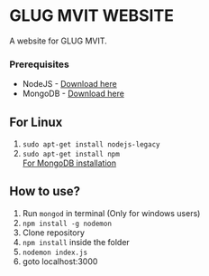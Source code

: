 # GLUG MVIT WEBSITE
A website for GLUG MVIT.

### Prerequisites

* NodeJS - [Download here](https://nodejs.org/dist/v6.11.2/node-v6.11.2-x64.msi)
* MongoDB - [Download here](https://www.mongodb.com/download-center?ct=false#community)

## For Linux
1) ```sudo apt-get install nodejs-legacy```
2) ```sudo apt-get install npm```  
[For MongoDB installation](https://www.howtoforge.com/tutorial/install-mongodb-on-ubuntu-16.04)

## How to use?

1) Run ```mongod``` in terminal (Only for windows users)
2) ```npm install -g nodemon ```
3) Clone repository
4) ```npm install``` inside the folder
5) ```nodemon index.js```
6) goto localhost:3000

